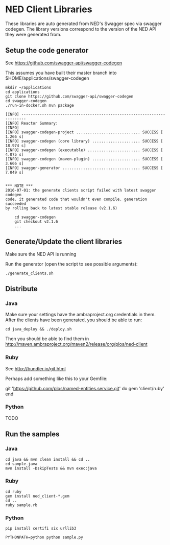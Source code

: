# NED Client Libraries

These libraries are auto generated from NED's Swagger spec via swagger codegen. The library versions correspond to the version of the NED API they were generated from.

## Setup the code generator

See https://github.com/swagger-api/swagger-codegen

This assumes you have built their master branch into $HOME/applications/swagger-codegen

    mkdir ~/applications
    cd applications
    git clone https://github.com/swagger-api/swagger-codegen
    cd swagger-codegen
    ./run-in-docker.sh mvn package

    [INFO] ------------------------------------------------------------------------
    [INFO] Reactor Summary:
    [INFO]
    [INFO] swagger-codegen-project ............................ SUCCESS [  1.266 s]
    [INFO] swagger-codegen (core library) ..................... SUCCESS [ 18.974 s]
    [INFO] swagger-codegen (executable) ....................... SUCCESS [  4.075 s]
    [INFO] swagger-codegen (maven-plugin) ..................... SUCCESS [  3.666 s]
    [INFO] swagger-generator .................................. SUCCESS [  7.049 s]


    *** NOTE ***
    2016-07-01: the generate clients script failed with latest swagger codegen
    code. it generated code that wouldn't even compile. generation succeeded 
    by rolling back to latest stable release (v2.1.6)

        cd swagger-codegen
        git checkout v2.1.6
        ...

## Generate/Update the client libraries

Make sure the NED API is running

Run the generator (open the script to see possible arguments):

    ./generate_clients.sh

## Distribute

### Java

Make sure your settings have the ambraproject.org credentials in them. After the clients have been generated, you should be able to run:

    cd java_deploy && ./deploy.sh

Then you should be able to find them in
http://maven.ambraproject.org/maven2/release/org/plos/ned-client

### Ruby

See http://bundler.io/git.html

Perhaps add something like this to your Gemfile:

git 'https://github.com/plos/named-entities.service.git' do
  gem 'client/ruby'
end

### Python

TODO

## Run the samples

### Java

    cd java && mvn clean install && cd ..
    cd sample-java
    mvn install -DskipTests && mvn exec:java

### Ruby

    cd ruby
    gem install ned_client-*.gem
    cd ..
    ruby sample.rb

### Python

    pip install certifi six urllib3

    PYTHONPATH=python python sample.py
